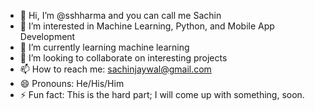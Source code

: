 - 👋 Hi, I’m @sshharma and you can call me Sachin
- 👀 I’m interested in Machine Learning, Python, and Mobile App Development
- 🌱 I’m currently learning machine learning
- 💞️ I’m looking to collaborate on interesting projects
- 📫 How to reach me: sachinjaywal@gmail.com
- 😄 Pronouns: He/His/Him
- ⚡ Fun fact: This is the hard part; I will come up with something, soon.


